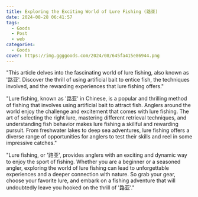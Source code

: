 ```yaml
---
title: Exploring the Exciting World of Lure Fishing (路亚)
date: 2024-08-28 06:41:57
tags:
  - Goods
  - Post
  - web
categories:
  - Goods
cover: https://img.ggggoods.com/2024/08/645fa415e86944.png
---
```


"This article delves into the fascinating world of lure fishing, also known as '路亚'. Discover the thrill of using artificial bait to entice fish, the techniques involved, and the rewarding experiences that lure fishing offers."

"Lure fishing, known as '路亚' in Chinese, is a popular and thrilling method of fishing that involves using artificial bait to attract fish. Anglers around the world enjoy the challenge and excitement that comes with lure fishing. The art of selecting the right lure, mastering different retrieval techniques, and understanding fish behavior makes lure fishing a skillful and rewarding pursuit. From freshwater lakes to deep sea adventures, lure fishing offers a diverse range of opportunities for anglers to test their skills and reel in some impressive catches."

"Lure fishing, or '路亚', provides anglers with an exciting and dynamic way to enjoy the sport of fishing. Whether you are a beginner or a seasoned angler, exploring the world of lure fishing can lead to unforgettable experiences and a deeper connection with nature. So grab your gear, choose your favorite lure, and embark on a fishing adventure that will undoubtedly leave you hooked on the thrill of '路亚'."
